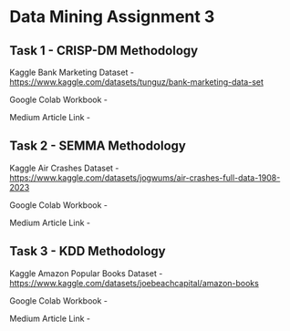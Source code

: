 # Data Mining Assignment 3

## Task 1 - CRISP-DM Methodology

Kaggle Bank Marketing Dataset -
https://www.kaggle.com/datasets/tunguz/bank-marketing-data-set

Google Colab Workbook -
 
Medium Article Link -

## Task 2 - SEMMA Methodology

Kaggle Air Crashes Dataset -
https://www.kaggle.com/datasets/jogwums/air-crashes-full-data-1908-2023 

Google Colab Workbook -
 
Medium Article Link -

## Task 3 - KDD Methodology 

Kaggle Amazon Popular Books Dataset -
https://www.kaggle.com/datasets/joebeachcapital/amazon-books 

Google Colab Workbook -
 
Medium Article Link -

